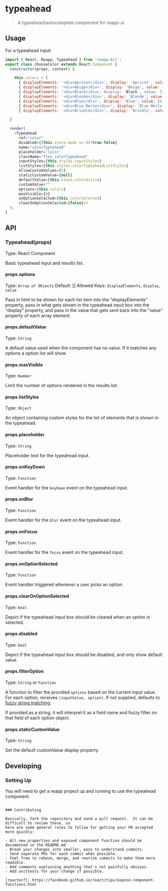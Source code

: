 # typeahead

> A typeahead/autocomplete component for reapp-ui

## Usage

For a typeahead input:

```javascript
import { React, Reapp, Typeahead } from 'reapp-kit';
export class chooseColor extends React.Component {
  constructor(props, context) {

    this.colors = [
      { displayElements: '<div>Apricot</div>', display: 'Apricot', value: [0] },
      { displayElements: '<div>Beige</div>', display: 'Beige', value: [1] },
      { displayElements: '<div>Black</div>, display: 'Black', value: [2] },
      { displayElements: '<div>Blonde</div>', display: 'Blonde', value: [3] },
      { displayElements: '<div>Blue</div>', display: 'Blue', value: [4] },
      { displayElements: '<div>Blue Merle</div>', display: 'Blue Merle', value: [5] },
      { displayElements: '<div>Brindle</div>', display: 'Brindle', value: [6] }

  }

  render(
    <Typeahead
      ref="color"
      disabled={(this.state.mode == 0)?true:false}
      name="colorTypeahead"
      placeholder='Color'
      className="flex colorTypeahead"
      inputStyles={this.styles.inputStyles}
      listStyles={this.styles.colorTypeaheadListStyles}
      allowCustomValues={1}
      staticCustomValue={null}
      defaultValue={this.state.colorActive}
      customValue=""
      options={this.colors}
      maxVisible={0}
      onOptionSelected={this.colorSelected}
      clearOnOptionSelected={false}/>
  );
}
```

## API

### Typeahead(props)

Type: React Component

Basic typeahead input and results list.

#### props.options

Type: `Array of Objects`
Default: []
Allowed Keys: `displayElements`, `display`, `value`

Pass in html to be shown for each list item into the "displayElements" property, pass in what gets shown in the typeahead input box into the "display" property, and pass in the value that gets sent back into the "value" property of each array element.

#### props.defaultValue

Type: `String`

A default value used when the component has no value. If it matches any options a option list will show.

#### props.maxVisible

Type: `Number`

Limit the number of options rendered in the results list.

#### props.listStyles

Type: `Object`

An object containing custom styles for the list of elements that is shown in the typeahead.

#### props.placeholder

Type: `String`

Placeholder text for the typeahead input.

#### props.onKeyDown

Type: `Function`

Event handler for the `keyDown` event on the typeahead input.

#### props.onBlur

Type: `Function`

Event handler for the `blur` event on the typeahead input.

#### props.onFocus

Type: `Function`

Event handler for the `focus` event on the typeahead input.

#### props.onOptionSelected

Type: `Function`

Event handler triggered whenever a user picks an option.

#### props.clearOnOptionSelected

Type: `bool`

Depict if the typeahead input box should be cleared when an option is selected.

#### props.disabled

Type: `bool`

Depict if the typeahead input box should be disabled, and only show default value.

#### props.filterOption

Type: `String` or `Function`

A function to filter the provided `options` based on the current input value. For each option, receives `(inputValue, option)`. If not supplied, defaults to [fuzzy string matching](https://github.com/mattyork/fuzzy).

If provided as a string, it will interpret it as a field name and fuzzy filter on that field of each option object.

#### props.staticCustomValue

Type: `String`

Set the default customValue display property.

## Developing

### Setting Up

You will need to get a reapp project up and running to use the typeahead component.

```

### Contributing

Basically, fork the repository and send a pull request.  It can be difficult to review these, so
here are some general rules to follow for getting your PR accepted more quickly:

- All new properties and exposed component function should be documented in the README.md
- Break your changes into smaller, easy to understand commits.
- Send separate PRs for each commit when possible.
- Feel free to rebase, merge, and rewrite commits to make them more readible.
- Add comments explaining anything that's not painfully obvious.
- Add unittests for your change if possible.

[reactecf]: https://facebook.github.io/react/tips/expose-component-functions.html
